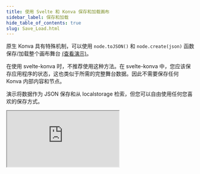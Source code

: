 ```yaml
---
title: 使用 Svelte 和 Konva 保存和加载画布
sidebar_label: 保存和加载
hide_table_of_contents: true
slug: Save_Load.html
---
```


原生 Konva 具有特殊机制，可以使用 `node.toJSON()` 和 `node.create(json)` 函数保存/加载整个画布舞台 [(查看演示)](/docs/data_and_serialization/Simple_Load.html)。

在使用 svelte-konva 时，不推荐使用这种方法。在 svelte-konva 中，您应该保存应用程序的状态，这也类似于所需的完整舞台数据。因此不需要保存任何 Konva 内部内容和节点。

演示将数据作为 JSON 保存和从 localstorage 检索，但您可以自由使用任何您喜欢的保存方式。

<iframe 
  src="https://codesandbox.io/p/sandbox/github/konvajs/site/tree/master/svelte-demos/save_load?file=/src/App.svelte" 
  style={{
    width: "100%",
    height: "800px",
    border: 0,
    borderRadius: "4px",
    overflow: "hidden"
  }}
  sandbox="allow-modals allow-forms allow-popups allow-scripts allow-same-origin"
/>